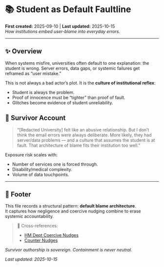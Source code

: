# 📚 Student as Default Faultline  
**First created:** 2025-09-10 | **Last updated:** 2025-10-15  
*How institutions embed user-blame into everyday errors.*  

---

## ✨ Overview  
When systems misfire, universities often default to one explanation: the student is wrong. Server errors, data gaps, or systemic failures get reframed as “user mistake.”  

This is not always a bad actor’s plot. It is the **culture of institutional reflex**:  
- Student is always the problem.  
- Proof of innocence must be “tighter” than proof of fault.  
- Glitches become evidence of student unreliability.  

## 🧨 Survivor Account  
> “[Redacted University] felt like an abusive relationship. But I don’t think the email errors were always deliberate. More likely, they had server/data problems — and a culture that assumes the student is at fault. That architecture of blame fits their institution too well.”  

Exposure risk scales with:  
- Number of services one is forced through.  
- Disability/medical complexity.  
- Volume of data touchpoints.  

---

## 🏮 Footer  

This file records a structural pattern: **default blame architecture**.  
It captures how negligence and coercive nudging combine to erase systemic accountability.  

> 📡 Cross-references:
> 
> - [HM Dept Coercive Nudges](../../🪄_Expression_Of_Norms/🧠_HM_Dept_Coercive_Nudges/README.md)  
> - [Counter Nudges](../../../Containment_Scripts/Counter_Nudges/README.md)  

*Survivor authorship is sovereign. Containment is never neutral.*  

_Last updated: 2025-10-15_
